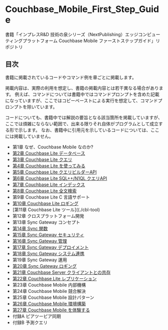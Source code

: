 # Couchbase_Mobile_First_Step_Guide

書籍「インプレスR&D 技術の泉シリーズ（NextPublishing）エッジコンピューティングプラットフォーム Couchbase Mobile ファーストステップガイド」リポジトリ

## 目次

書籍に掲載されているコードやコマンド例を章ごとに掲載します。

掲載内容は、実際の利用を想定し、書籍の掲載内容とは若干異なる場合があります。
例えば、コマンドについては書籍中ではコマンドプロンプトを含めた記載になっていますが、ここではコピーペーストによる実行を想定して、コマンドプロンプトを除いています。

コードについても、書籍中では解説の要旨となる該当箇所を掲載していますが、ここでは煩雑にならない範囲で、出来る限りそれ自体がプログラムとして成立する形で示します。
なお、書籍中に引用元を示しているコードについては、ここには掲載していません。

- 第1章 なぜ、Couchbase Mobile なのか?
- [第2章 Couchbase Lite データベース](./cbl-database)
- [第3章 Couchbase Lite クエリ](./cbl-query)
- [第4章 Couchbase Lite を使ってみる](./cbl-getting-started)
- [第5章 Couchbase Lite クエリビルダーAPI](./cbl-querybuilder)
- [第6章 Couchbase Lite SQL++/N1QL クエリAPI](./cbl-n1ql)
- [第7章 Couchbase Lite インデックス](./cbl-index)
- [第8章 Couchbase Lite 全文検索](./cbl-fts)
- 第9章 Couchbase Lite C 言語サポート
- [第10章 Couchbase Lite ロギング](./cbl-log)
- [第11章 Couchbase Lite ツール]((./cbl-tool)
- 第12章 クロスプラットフォーム開発
- 第13章 Sync Gateway コンセプト
- [第14章 Sync 関数](./sg-sync-function)
- [第15章 Sync Gateway セキュリティ](./sg-security)
- [第16章 Sync Gateway 管理](./sg-management)
- [第17章 Sync Gateway デプロイメント](./sg-deploy)
- [第18章 Sync Gateway システム連携](./sg-integration)
- 第19章 Sync Gateway 運用
- [第20章 Sync Gateway ロギング](./sg-log)
- [第21章 Couchbase Server クライアントとの共存](./sg-with-cb)
- [第22章 Couchbase Lite レプリケーション](./cbl-replication)
- 第23章 Couchbase Mobile 内部機構
- 第24章 Couchbase Mobile 競合解決
- 第25章 Couchbase Mobile 設計パターン
- [第26章 Couchbase Mobile 環境構築](./cbm-environment)
- [第27章 Couchbase Mobile を体験する](./cbm-tutorial)
- 付録A ピアツーピア同期
- 付録B 予測クエリ

